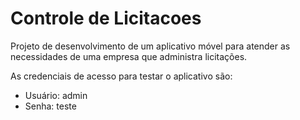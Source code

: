 # Controle de Licitacoes
Projeto de desenvolvimento de um aplicativo móvel para atender as necessidades de uma empresa que administra licitações.

As credenciais de acesso para testar o aplicativo são:
* Usuário: admin
* Senha: teste
